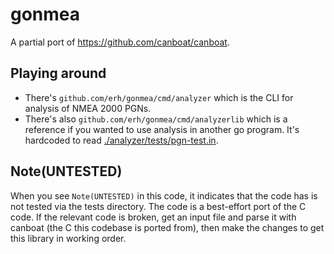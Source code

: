 # gonmea

A partial port of https://github.com/canboat/canboat.

## Playing around

* There's `github.com/erh/gonmea/cmd/analyzer` which is the CLI for analysis of NMEA 2000 PGNs.
* There's also `github.com/erh/gonmea/cmd/analyzerlib` which is a reference if you wanted to use analysis in another go program. It's hardcoded to read [./analyzer/tests/pgn-test.in](/analyzer/tests/pgn-test.in).

## Note(UNTESTED)

When you see `Note(UNTESTED)` in this code, it indicates that the code has is not tested via the tests directory. The code is a best-effort port of the C code. If the relevant code is broken, get an input file and parse it with canboat (the C this codebase is ported from), then make the changes to get this library in working order.
